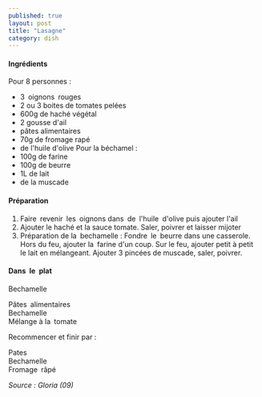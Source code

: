 ```yaml
---
published: true
layout: post
title: "Lasagne"
category: dish
---
```


#### Ingrédients
Pour 8 personnes :
- 3 oignons rouges
- 2 ou 3 boites de tomates pelées
- 600g de haché végétal
- 2 gousse d'ail
- pâtes alimentaires
- 70g de fromage rapé
- de l'huile d'olive
Pour la béchamel :
- 100g de farine
- 100g de beurre
- 1L de lait
- de la muscade


#### Préparation
1. Faire revenir les oignons dans de l'huile d'olive puis ajouter l'ail 
2. Ajouter le haché et la sauce tomate. Saler, poivrer et laisser mijoter
3. Préparation de la bechamelle : Fondre le beurre dans une casserole. Hors du feu, ajouter la farine d'un coup. Sur le feu, ajouter petit à petit le lait en mélangeant. Ajouter 3 pincées de muscade, saler, poivrer.
    
#### Dans le plat
Bechamelle  

Pâtes alimentaires  
Bechamelle  
Mélange à la tomate  

Recommencer et finir par :

Pates  
Bechamelle  
Fromage râpé


*Source : Gloria (09)*
